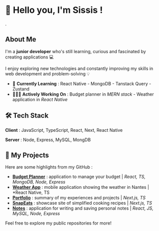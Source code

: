 
# 👋 Hello you, I'm Sissis ! 

. 


##  About Me 

I'm a  **junior developer**  who's still learning, curious and fascinated by creating applications 💻

I enjoy exploring new technologies and constantly improving my skills in web development and problem-solving 💡

- 🌱 **Currently Learning** : React Native - MongoDB - Tanstack Query - Zustand
- 👩🏽‍💻 **Actively Working On** : Budget planner in *MERN stack* - Weather application in *React Native*

  
## 🛠️ Tech Stack

**Client** : JavaScript, TypeScript, React, Next, React Native

**Server** : Node, Express, MySQL, MongDB


## 📂 My Projects
Here are some highlights from my GitHub :

- [**Budget Planner**](https://github.com/sissis02/budget-planner-front) : application to manage your budget | *React, TS, MongoDB, Node, Express*
- [**Weather App**](https://github.com/sissis02/weather-app-rn) : mobile application showing the weather in Nantes | *React Native, TS
- [**Portfolio**](https://portfolio-2025-cyan.vercel.app/) : summary of my experiences and projects | *Next.js, TS*
- [**SnapEats**](https://portfolio-2025-cyan.vercel.app/) : showcase site of simplified cooking recipes | *Next.js, TS*
- [**Notes**](https://github.com/sissis02/notes-application) : application for writing and saving personal notes | *React, JS, MySQL, Node, Express*

Feel free to explore my public repositories for more!
